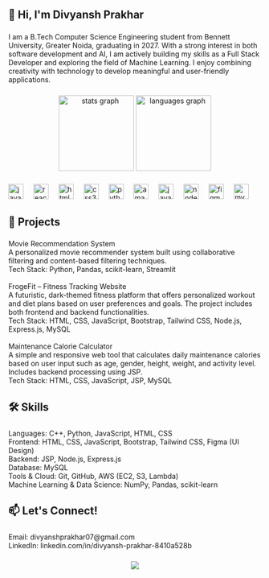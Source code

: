 <h2 align="left">👋 Hi, I'm Divyansh Prakhar</h2>

###

<p align="left">I am a B.Tech Computer Science Engineering student from Bennett University, Greater Noida, graduating in 2027. With a strong interest in both software development and AI, I am actively building my skills as a Full Stack Developer and exploring the field of Machine Learning. I enjoy combining creativity with technology to develop meaningful and user-friendly applications.</p>

###

<div align="center">
  <img src="https://github-readme-stats.vercel.app/api?username=Divyansh-Prakhar&hide_title=false&hide_rank=false&show_icons=true&include_all_commits=true&count_private=true&disable_animations=false&theme=dracula&locale=en&hide_border=false&order=1" height="150" alt="stats graph"  />
  <img src="https://github-readme-stats.vercel.app/api/top-langs?username=Divyansh-Prakhar&locale=en&hide_title=false&layout=compact&card_width=320&langs_count=5&theme=dracula&hide_border=false&order=2" height="150" alt="languages graph"  />
</div>

###

<div align="left">
  <img src="https://cdn.jsdelivr.net/gh/devicons/devicon/icons/javascript/javascript-original.svg" height="30" alt="javascript logo"  />
  <img width="12" />
  <img src="https://cdn.jsdelivr.net/gh/devicons/devicon/icons/react/react-original.svg" height="30" alt="react logo"  />
  <img width="12" />
  <img src="https://cdn.jsdelivr.net/gh/devicons/devicon/icons/html5/html5-original.svg" height="30" alt="html5 logo"  />
  <img width="12" />
  <img src="https://cdn.jsdelivr.net/gh/devicons/devicon/icons/css3/css3-original.svg" height="30" alt="css3 logo"  />
  <img width="12" />
  <img src="https://cdn.jsdelivr.net/gh/devicons/devicon/icons/python/python-original.svg" height="30" alt="python logo"  />
  <img width="12" />
  <img src="https://cdn.jsdelivr.net/gh/devicons/devicon/icons/amazonwebservices/amazonwebservices-line-wordmark.svg" height="30" alt="amazonwebservices logo"  />
  <img width="12" />
  <img src="https://cdn.jsdelivr.net/gh/devicons/devicon/icons/java/java-original.svg" height="30" alt="java logo"  />
  <img width="12" />
  <img src="https://cdn.jsdelivr.net/gh/devicons/devicon/icons/nodejs/nodejs-original.svg" height="30" alt="nodejs logo"  />
  <img width="12" />
  <img src="https://cdn.jsdelivr.net/gh/devicons/devicon/icons/figma/figma-original.svg" height="30" alt="figma logo"  />
  <img width="12" />
  <img src="https://cdn.jsdelivr.net/gh/devicons/devicon/icons/mysql/mysql-original.svg" height="30" alt="mysql logo"  />
</div>

###

<h2 align="left">💼 Projects</h2>

###

<p align="left">Movie Recommendation System<br>A personalized movie recommender system built using collaborative filtering and content-based filtering techniques.<br>Tech Stack: Python, Pandas, scikit-learn, Streamlit<br><br>FrogeFit – Fitness Tracking Website<br>A futuristic, dark-themed fitness platform that offers personalized workout and diet plans based on user preferences and goals. The project includes both frontend and backend functionalities.<br>Tech Stack: HTML, CSS, JavaScript, Bootstrap, Tailwind CSS, Node.js, Express.js, MySQL<br><br>Maintenance Calorie Calculator<br>A simple and responsive web tool that calculates daily maintenance calories based on user input such as age, gender, height, weight, and activity level. Includes backend processing using JSP.<br>Tech Stack: HTML, CSS, JavaScript, JSP, MySQL</p>

###

<h2 align="left">🛠️ Skills</h2>

###

<p align="left">Languages: C++, Python, JavaScript, HTML, CSS<br>Frontend: HTML, CSS, JavaScript, Bootstrap, Tailwind CSS, Figma (UI Design)<br>Backend: JSP, Node.js, Express.js<br>Database: MySQL<br>Tools & Cloud: Git, GitHub, AWS (EC2, S3, Lambda)<br>Machine Learning & Data Science: NumPy, Pandas, scikit-learn</p>

###

<h2 align="left">📫 Let's Connect!</h2>

###

<p align="left">Email: divyanshprakhar07@gmail.com<br>LinkedIn: linkedin.com/in/divyansh-prakhar-8410a528b</p>

###

<div align="center">
  <img src="https://profile-counter.glitch.me/Divyansh-Prakhar/count.svg?"  />
</div>

###
